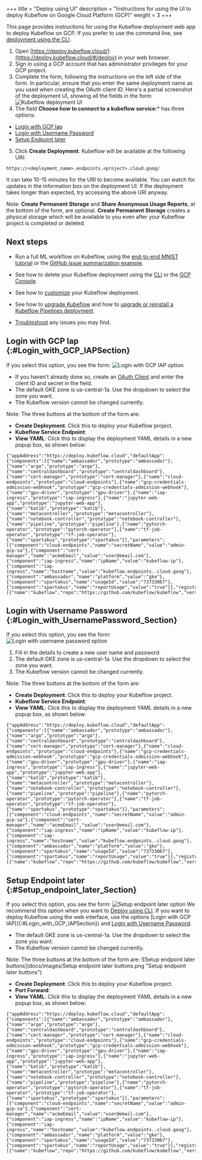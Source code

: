 +++
title = "Deploy using UI"
description = "Instructions for using the UI to deploy Kubeflow on Google Cloud Platform (GCP)"
weight = 3
+++

This page provides instructions for using the Kubeflow deployment web app to
deploy Kubeflow on GCP. If you prefer to use the
command line, see [deployment using the CLI](/docs/gke/deploy/deploy-cli).

1. Open [https://deploy.kubeflow.cloud/](https://deploy.kubeflow.cloud/#/deploy)
  in your web browser.
2. Sign in using a GCP account that has administrator privileges for your GCP project. <!-- when i click on this link, there is no sign in page that gets loaded. Isn't this statement confusing for the user? -->
3. Complete the form, following the instructions on the left side of the form. In particular, ensure that you enter the same deployment name as you used when creating the OAuth client ID. <!-- is OAuth client ID created before doing this? then we can link to that step here-->
Here's a partial screenshot of the deployment UI, showing all the fields in the 
form: <img src="/docs/images/Kubeflow form.PNG" 
  alt="Kubeflow deployment UI"
  class="mt-3 mb-3 border border-info rounded">
4. The field **Choose how to connect to a kubeflow service:*** has three options:
  - [Login with GCP Iap](#Login_with_GCP_IAPSection)
  - [Login with Username Password](#Login_with_UsernamePassword_Section)
  - [Setup Endpoint later](#Setup_endpoint_later_Section)
5. Click **Create Deployment**. Kubeflow will be available at the following URI:
```
https://<deployment_name>.endpoints.<project>.cloud.goog/
```
  It can take 10-15 minutes for the URI to become available. You can watch
  for updates in the information box on the deployment UI. If the deployment
  takes longer than expected, try accessing the above URI anyway.

Note: 
**Create Permanent Storage** and **Share Anonymous Usage Reports**, at the bottom of the form, are optional.
**Create Permanent Storage** creates a physical storage <!--in ?? --> which will be available to you even after your Kubeflow project is completed or deleted.

## Next steps

* Run a full ML workflow on Kubeflow, using the
  [end-to-end MNIST tutorial](/docs/gke/gcp-e2e/) or the
  [GitHub issue summarization 
  example](https://github.com/kubeflow/examples/tree/master/github_issue_summarization).
* See how to delete your Kubeflow deployment using the 
  [CLI](/docs/gke/deploy/delete-cli) 
   or the [GCP Console](/docs/gke/deploy/delete-ui).
* See how to [customize](/docs/gke/customizing-gke) your Kubeflow 
  deployment.
* See how to [upgrade Kubeflow](/docs/other-guides/upgrade/) and how to 
  [upgrade or reinstall a Kubeflow Pipelines 
  deployment](/docs/pipelines/upgrade/).
* [Troubleshoot](/docs/gke/troubleshooting-gke) any issues you may
  find.
  
  <!--Sub-sections, these will be not be part of this page  -->
## Login with GCP Iap {:#Login_with_GCP_IAPSection}
If you select this option, you see the form:
<img src="/docs/images/Login with GCP IAP option.png" 
  alt="Login with GCP IAP option"
  class="mt-3 mb-3 border border-info rounded">
- If you haven’t already done so, create an [OAuth Client](https://www.kubeflow.org/docs/gke/deploy/oauth-setup/) and enter the client ID and secret in the field.
- The default GKE zone is us-central-1a. Use the dropdown to select the zone you want.
- The Kubeflow version cannot be changed currently.

Note: The three buttons at the bottom of the form are:
- **Create Deployment**: Click this to deploy your Kubeflow project.
- **Kubeflow Service Endpoint**: <!-- need info on this--> 
- **View YAML**: Click this to display the deployment YAML details in a new popup box, as shown below:
```
{"appAddress":"https://deploy.kubeflow.cloud","defaultApp":{"components":[{"name":"ambassador","prototype":"ambassador"},{"name":"argo","prototype":"argo"},{"name":"centraldashboard","prototype":"centraldashboard"},{"name":"cert-manager","prototype":"cert-manager"},{"name":"cloud-endpoints","prototype":"cloud-endpoints"},{"name":"gcp-credentials-admission-webhook","prototype":"gcp-credentials-admission-webhook"},{"name":"gpu-driver","prototype":"gpu-driver"},{"name":"iap-ingress","prototype":"iap-ingress"},{"name":"jupyter-web-app","prototype":"jupyter-web-app"},{"name":"katib","prototype":"katib"},{"name":"metacontroller","prototype":"metacontroller"},{"name":"notebook-controller","prototype":"notebook-controller"},{"name":"pipeline","prototype":"pipeline"},{"name":"pytorch-operator","prototype":"pytorch-operator"},{"name":"tf-job-operator","prototype":"tf-job-operator"},{"name":"spartakus","prototype":"spartakus"}],"parameters":[{"component":"cloud-endpoints","name":"secretName","value":"admin-gcp-sa"},{"component":"cert-manager","name":"acmeEmail","value":"user@email.com"},{"component":"iap-ingress","name":"ipName","value":"kubeflow-ip"},{"component":"iap-ingress","name":"hostname","value":"kubeflow.endpoints..cloud.goog"},{"component":"ambassador","name":"platform","value":"gke"},{"component":"spartakus","name":"usageId","value":"73733067"},{"component":"spartakus","name":"reportUsage","value":"true"}],"registries":[{"name":"kubeflow","repo":"https://github.com/kubeflow/kubeflow","version":"v0.5.0","path":"kubeflow"}]}}

```

## Login with Username Password  {:#Login_with_UsernamePassword_Section}
If you select this option, you see the form: 
<img src="/docs/images/Login with username password option.png" 
  alt="Login with username password option"
  class="mt-3 mb-3 border border-info rounded">
1. Fill in the details to create a new user name and password.
2. The default GKE zone is us-central-1a. Use the dropdown to select the zone you want.
3. The Kubeflow version cannot be changed currently.

Note: The three buttons at the bottom of the form are:
- **Create Deployment**: Click this to deploy your Kubeflow project.
- **Kubeflow Service Endpoint**: <!-- need info on this--> 
- **View YAML**: Click this to display the deployment YAML details in a new popup box, as shown below:
```
{"appAddress":"https://deploy.kubeflow.cloud","defaultApp":{"components":[{"name":"ambassador","prototype":"ambassador"},{"name":"argo","prototype":"argo"},{"name":"centraldashboard","prototype":"centraldashboard"},{"name":"cert-manager","prototype":"cert-manager"},{"name":"cloud-endpoints","prototype":"cloud-endpoints"},{"name":"gcp-credentials-admission-webhook","prototype":"gcp-credentials-admission-webhook"},{"name":"gpu-driver","prototype":"gpu-driver"},{"name":"iap-ingress","prototype":"iap-ingress"},{"name":"jupyter-web-app","prototype":"jupyter-web-app"},{"name":"katib","prototype":"katib"},{"name":"metacontroller","prototype":"metacontroller"},{"name":"notebook-controller","prototype":"notebook-controller"},{"name":"pipeline","prototype":"pipeline"},{"name":"pytorch-operator","prototype":"pytorch-operator"},{"name":"tf-job-operator","prototype":"tf-job-operator"},{"name":"spartakus","prototype":"spartakus"}],"parameters":[{"component":"cloud-endpoints","name":"secretName","value":"admin-gcp-sa"},{"component":"cert-manager","name":"acmeEmail","value":"user@email.com"},{"component":"iap-ingress","name":"ipName","value":"kubeflow-ip"},{"component":"iap-ingress","name":"hostname","value":"kubeflow.endpoints..cloud.goog"},{"component":"ambassador","name":"platform","value":"gke"},{"component":"spartakus","name":"usageId","value":"73733067"},{"component":"spartakus","name":"reportUsage","value":"true"}],"registries":[{"name":"kubeflow","repo":"https://github.com/kubeflow/kubeflow","version":"v0.5.0","path":"kubeflow"}]}}

```

## Setup Endpoint later {:#Setup_endpoint_later_Section}
If you select this option, you see the form: 
<img src="/docs/images/Setup endpoint later option.png" 
  alt="Setup endpoint later option"
  class="mt-3 mb-3 border border-info rounded">
We recommend this option when you want to [Deploy using CLI](https://www.kubeflow.org/docs/gke/deploy/deploy-cli/). If you want to deploy Kubeflow using the web interface, use the options [Login with GCP IAP[({:#Login_with_GCP_IAPSection}) and [Login with Username Password]({:#Login_with_UsernamePassword_Section}).
- The default GKE zone is us-central-1a. Use the dropdown to select the zone you want.
- The Kubeflow version cannot be changed currently.
 
Note: The three buttons at the bottom of the form are: 
![Setup endpoint later buttons](docs/images/Setup endpoint later buttons.png "Setup endpoint later buttons")
- **Create Deployment**: Click this to deploy your Kubeflow project.
- **Port Forward**: <!-- need info on this-->
- **View YAML**: Click this to display the deployment YAML details in a new popup box, as shown below:
```
{"appAddress":"https://deploy.kubeflow.cloud","defaultApp":{"components":[{"name":"ambassador","prototype":"ambassador"},{"name":"argo","prototype":"argo"},{"name":"centraldashboard","prototype":"centraldashboard"},{"name":"cert-manager","prototype":"cert-manager"},{"name":"cloud-endpoints","prototype":"cloud-endpoints"},{"name":"gcp-credentials-admission-webhook","prototype":"gcp-credentials-admission-webhook"},{"name":"gpu-driver","prototype":"gpu-driver"},{"name":"iap-ingress","prototype":"iap-ingress"},{"name":"jupyter-web-app","prototype":"jupyter-web-app"},{"name":"katib","prototype":"katib"},{"name":"metacontroller","prototype":"metacontroller"},{"name":"notebook-controller","prototype":"notebook-controller"},{"name":"pipeline","prototype":"pipeline"},{"name":"pytorch-operator","prototype":"pytorch-operator"},{"name":"tf-job-operator","prototype":"tf-job-operator"},{"name":"spartakus","prototype":"spartakus"}],"parameters":[{"component":"cloud-endpoints","name":"secretName","value":"admin-gcp-sa"},{"component":"cert-manager","name":"acmeEmail","value":"user@email.com"},{"component":"iap-ingress","name":"ipName","value":"kubeflow-ip"},{"component":"iap-ingress","name":"hostname","value":"kubeflow.endpoints..cloud.goog"},{"component":"ambassador","name":"platform","value":"gke"},{"component":"spartakus","name":"usageId","value":"73733067"},{"component":"spartakus","name":"reportUsage","value":"true"}],"registries":[{"name":"kubeflow","repo":"https://github.com/kubeflow/kubeflow","version":"v0.5.0","path":"kubeflow"}]}}

```
